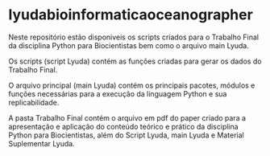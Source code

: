 # lyudabioinformaticaoceanographer
Neste repositório estão disponiveis os scripts criados para o Trabalho Final da disciplina Python para Biocientistas bem como o arquivo main Lyuda.

Os scripts (script Lyuda) contém as funções criadas para gerar os dados do Trabalho Final.

O arquivo principal (main Lyuda) contém os principais pacotes, módulos e funções necessárias para a execução da linguagem Python e sua replicabilidade.

A pasta Trabalho Final contém o arquivo em pdf do paper criado para a apresentação e aplicação do conteúdo teórico e prático da disciplina Python para Biocientistas, além do Script Lyuda, main Lyuda e Material Suplementar Lyuda.
